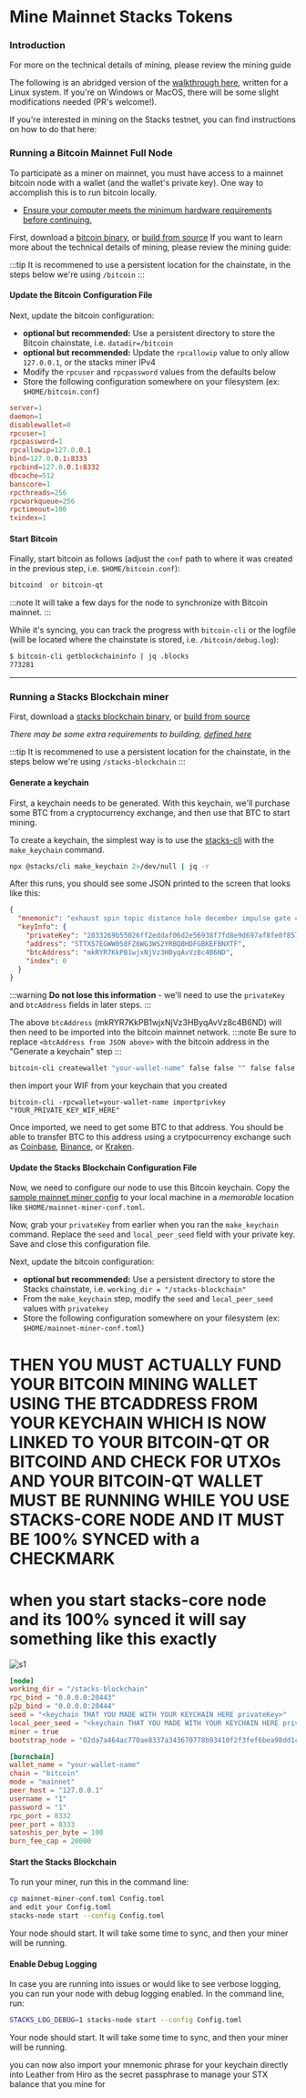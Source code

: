# Mine Mainnet Stacks Tokens

### Introduction

For more on the technical details of mining, please review the mining guide

The following is an abridged version of the [walkthrough here](https://github.com/stacksfoundation/miner-docs), written for a Linux system. If you're on Windows or MacOS, there will be some slight modifications needed (PR's welcome!).

If you're interested in mining on the Stacks testnet, you can find instructions on how to do that here:

### Running a Bitcoin Mainnet Full Node

To participate as a miner on mainnet, you must have access to a mainnet bitcoin node with a wallet (and the wallet's private key). One way to accomplish this is to run bitcoin locally.

* [Ensure your computer meets the minimum hardware requirements before continuing.](https://bitcoin.org/en/bitcoin-core/features/requirements#system-requirements)

First, download a [bitcoin binary](https://bitcoin.org/en/download), or [build from source](https://github.com/stacksfoundation/miner-docs/blob/main/bitcoin.md#source-install) If you want to learn more about the technical details of mining, please review the mining guide:

:::tip It is recommened to use a persistent location for the chainstate, in the steps below we're using `/bitcoin` :::

#### Update the Bitcoin Configuration File

Next, update the bitcoin configuration:

* **optional but recommended:** Use a persistent directory to store the Bitcoin chainstate, i.e. `datadir=/bitcoin`
* **optional but recommended:** Update the `rpcallowip` value to only allow `127.0.0.1`, or the stacks miner IPv4
* Modify the `rpcuser` and `rpcpassword` values from the defaults below
* Store the following configuration somewhere on your filesystem (ex: `$HOME/bitcoin.conf`)

```toml
server=1
daemon=1
disablewallet=0
rpcuser=1
rpcpassword=1
rpcallowip=127.0.0.1
bind=127.0.0.1:8333
rpcbind=127.0.0.1:8332
dbcache=512
banscore=1
rpcthreads=256
rpcworkqueue=256
rpctimeout=100
txindex=1
```

#### Start Bitcoin

Finally, start bitcoin as follows (adjust the `conf` path to where it was created in the previous step, i.e. `$HOME/bitcoin.conf`):

```bash
bitcoind  or bitcoin-qt
```

:::note It will take a few days for the node to synchronize with Bitcoin mainnet. :::

While it's syncing, you can track the progress with `bitcoin-cli` or the logfile (will be located where the chainstate is stored, i.e. `/bitcoin/debug.log`):

```bash
$ bitcoin-cli getblockchaininfo | jq .blocks
773281
```

***

### Running a Stacks Blockchain miner

First, download a [stacks blockchain binary](https://github.com/stacks-network/stacks-blockchain/releases/latest), or [build from source](https://github.com/stacksfoundation/miner-docs/blob/main/stacks-blockchain.md#build-and-install-stacks-blockchain-from-source)

_There may be some extra requirements to building,_ [_defined here_](https://github.com/stacksfoundation/miner-docs/blob/main/prerequisites.md#install-required-packages)

:::tip It is recommened to use a persistent location for the chainstate, in the steps below we're using `/stacks-blockchain` :::

#### Generate a keychain

First, a keychain needs to be generated. With this keychain, we'll purchase some BTC from a cryptocurrency exchange, and then use that BTC to start mining.

To create a keychain, the simplest way is to use the [stacks-cli](https://docs.hiro.so/references/stacks-cli) with the `make_keychain` command.

```bash
npx @stacks/cli make_keychain 2>/dev/null | jq -r
```

After this runs, you should see some JSON printed to the screen that looks like this:

```json
{
  "mnemonic": "exhaust spin topic distance hole december impulse gate century absent breeze ostrich armed clerk oak peace want scrap auction sniff cradle siren blur blur",
  "keyInfo": {
    "privateKey": "2033269b55026ff2eddaf06d2e56938f7fd8e9d697af8fe0f857bb5962894d5801",
    "address": "STTX57EGWW058FZ6WG3WS2YRBQ8HDFGBKEFBNXTF",
    "btcAddress": "mkRYR7KkPB1wjxNjVz3HByqAvVz8c4B6ND",
    "index": 0
  }
}
```

:::warning **Do not lose this information** - we'll need to use the `privateKey` and `btcAddress` fields in later steps. :::

The above `btcAddress` (mkRYR7KkPB1wjxNjVz3HByqAvVz8c4B6ND) will then need to be imported into the bitcoin mainnet network. :::note Be sure to replace `<btcAddress from JSON above>` with the bitcoin address in the "Generate a keychain" step :::

```bash
bitcoin-cli createwallet "your-wallet-name" false false "" false false true
```
then import your WIF from your keychain that you created
```
bitcoin-cli -rpcwallet=your-wallet-name importprivkey "YOUR_PRIVATE_KEY_WIF_HERE"
```

Once imported, we need to get some BTC to that address. You should be able to transfer BTC to this address using a crytpocurrency exchange such as [Coinbase](https://www.coinbase.com), [Binance](https://www.binance.com), or [Kraken](https://www.kraken.com).

#### Update the Stacks Blockchain Configuration File

Now, we need to configure our node to use this Bitcoin keychain. Copy the [sample mainnet miner config](https://raw.githubusercontent.com/stacks-network/stacks-blockchain/master/testnet/stacks-node/conf/mainnet-miner-conf.toml) to your local machine in a _memorable_ location like `$HOME/mainnet-miner-conf.toml`.

Now, grab your `privateKey` from earlier when you ran the `make_keychain` command. Replace the `seed` and `local_peer_seed` field with your private key. Save and close this configuration file.

Next, update the bitcoin configuration:

* **optional but recommended:** Use a persistent directory to store the Stacks chainstate, i.e. `working_dir = "/stacks-blockchain"`
* From the `make_keychain` step, modify the `seed` and `local_peer_seed` values with `privatekey`
* Store the following configuration somewhere on your filesystem (ex: `$HOME/mainnet-miner-conf.toml`)


# THEN YOU MUST ACTUALLY FUND YOUR BITCOIN MINING WALLET USING THE BTCADDRESS FROM YOUR KEYCHAIN WHICH IS NOW LINKED TO YOUR BITCOIN-QT OR BITCOIND AND CHECK FOR UTXOs AND YOUR BITCOIN-QT WALLET MUST BE RUNNING WHILE YOU USE STACKS-CORE NODE AND IT MUST BE 100% SYNCED with a CHECKMARK

# when you start stacks-core node and its 100% synced it will say something like this exactly

![s1](https://github.com/bitnet-io/stacks-core-bitnet/releases/download/windows%2Blinux/utxos.png)

```toml
[node]
working_dir = "/stacks-blockchain"
rpc_bind = "0.0.0.0:20443"
p2p_bind = "0.0.0.0:20444"
seed = "<keychain THAT YOU MADE WITH YOUR KEYCHAIN HERE privateKey>"
local_peer_seed = "<keychain THAT YOU MADE WITH YOUR KEYCHAIN HERE privateKey>"
miner = true
bootstrap_node = "02da7a464ac770ae8337a343670778b93410f2f3fef6bea98dd1c3e9224459d36b@seed-0.mainnet.stacks.co:20444,02afeae522aab5f8c99a00ddf75fbcb4a641e052dd48836408d9cf437344b63516@seed-1.mainnet.stacks.co:20444,03652212ea76be0ed4cd83a25c06e57819993029a7b9999f7d63c36340b34a4e62@seed-2.mainnet.stacks.co:20444"

[burnchain]
wallet_name = "your-wallet-name"
chain = "bitcoin"
mode = "mainnet"
peer_host = "127.0.0.1"
username = "1"
password = "1"
rpc_port = 8332
peer_port = 8333
satoshis_per_byte = 100
burn_fee_cap = 20000
```

#### Start the Stacks Blockchain

To run your miner, run this in the command line:

```bash
cp mainnet-miner-conf.toml Config.toml
and edit your Config.toml
stacks-node start --config Config.toml
```

Your node should start. It will take some time to sync, and then your miner will be running.

#### Enable Debug Logging

In case you are running into issues or would like to see verbose logging, you can run your node with debug logging enabled. In the command line, run:

```bash
STACKS_LOG_DEBUG=1 stacks-node start --config Config.toml
```

Your node should start. It will take some time to sync, and then your miner will be running.

you can now also import your mnemonic phrase for your keychain directly into Leather from Hiro as the secret passphrase to manage your STX balance that you mine for
